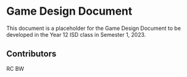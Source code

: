 # Game Design Document

This document is a placeholder for the Game Design Document to be developed in the Year 12 ISD class in Semester 1, 2023.

## Contributors
RC
BW